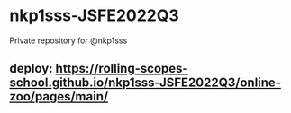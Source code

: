 # nkp1sss-JSFE2022Q3
Private repository for @nkp1sss

## deploy: https://rolling-scopes-school.github.io/nkp1sss-JSFE2022Q3/online-zoo/pages/main/
